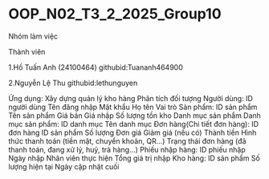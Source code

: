 # OOP_N02_T3_2_2025_Group10

Nhóm làm việc

Thành viên

1.Hồ Tuấn Anh (24100464) githubid:Tuananh464900

2.Nguyễn Lệ Thu githubid:lethunguyen

Ứng dụng: Xây dựng quản lý kho hàng
Phân tích đối tượng
Người dùng:
ID người dùng
Tên đăng nhập
Mật khẩu
Họ tên
Vai trò
Sản phẩm:
ID sản phẩm
Tên sản phẩm
Giá bán
Giá nhập
Số lượng tồn kho
Danh mục sản phẩm
Danh mục sản phẩm:
ID danh mục
Tên danh mục
Đơn hàng(Chi tiết đơn hàng):
ID đơn hàng
ID sản phẩm
Số lượng
Đơn giá
Giảm giá (nếu có)
Thành tiền
Hình thức thanh toán (tiền mặt, chuyển khoản, QR...)
Trạng thái đơn hàng (đã thanh toán, đang xử lý, huỷ, trả hàng…)
Phiếu nhập hàng:
ID phiếu nhập
Ngày nhập
Nhân viên thực hiện
Tổng giá trị nhập
Kho hàng:
ID sản phẩm
Số lượng hiện tại
Ngày cập nhật cuối
